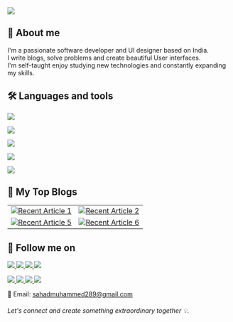 <img src="https://github.com/Muhammed-Sahad-c/Muhammed-Sahad-C/assets/109616941/0d277002-bb3b-48b4-839f-0d1c8ab5fdf3"/>

## 👤 About me

I'm a passionate software developer and UI designer based on India. </br>
I write blogs, solve problems and create beautiful User interfaces. </br>
I'm self-taught enjoy studying new technologies and constantly expanding my skills. </br>

## 🛠️ Languages and tools

<p align="start">
  <a href="https://skillicons.dev">
    <img src="https://skillicons.dev/icons?i=html,css,js,bootstrap,tailwindcss,react,vite,redux" />
  </a>
</p>
<p align="start">
  <a href="https://skillicons.dev">
    <img src="https://skillicons.dev/icons?i=nodejs,expressjs,dotnet,cs,npm" />
  </a>
</p>
<p align="start">
  <a href="https://skillicons.dev">
    <img src="https://skillicons.dev/icons?i=mongodb,mysql" />
  </a>
</p>
<p align="start">
  <a href="https://skillicons.dev">
    <img src="https://skillicons.dev/icons?i=flutter,dart" />
  </a>
</p>
<p align="start">
  <a href="https://skillicons.dev">
    <img src="https://skillicons.dev/icons?i=vscode,visualstudio,figma,postman,git,github,notion" />
  </a>
</p>


## 📃 My Top Blogs

<table>
  <tr>
    <td>
      <a target="_blank" href="https://github-readme-medium-recent-article.vercel.app/medium/@muhammedsahad/3">
        <img src="https://github-readme-medium-recent-article.vercel.app/medium/@muhammedsahad/3" alt="Recent Article 1">
      </a>
    </td>
    <td>
      <a target="_blank" href="https://github-readme-medium-recent-article.vercel.app/medium/@muhammedsahad/4">
        <img src="https://github-readme-medium-recent-article.vercel.app/medium/@muhammedsahad/4" alt="Recent Article 2">
      </a>
    </td>
  </tr>
  <tr>
     <td>
      <a target="_blank" href="https://github-readme-medium-recent-article.vercel.app/medium/@muhammedsahad/5">
        <img src="https://github-readme-medium-recent-article.vercel.app/medium/@muhammedsahad/5" alt="Recent Article 5">
      </a>
    </td>
    <td>
      <a target="_blank" href="https://github-readme-medium-recent-article.vercel.app/medium/@muhammedsahad/6">
        <img src="https://github-readme-medium-recent-article.vercel.app/medium/@muhammedsahad/6" alt="Recent Article 6">
      </a>
    </td>
  </tr>
</table>



## 💌 Follow me on
<p align="start">
  <a href="https://www.instagram.com/iam_sahad__/">
    <img src="https://skillicons.dev/icons?i=instagram" />
  </a>
  
  <a href="https://x.com/mhmed_sahad">
    <img src="https://skillicons.dev/icons?i=twitter" />
  </a>

  <a href="https://stackoverflow.com/users/22256574/muhammed-sahad">
    <img src="https://skillicons.dev/icons?i=stackoverflow" />
  </a>

   <a href="https://www.linkedin.com/in/muhammed-sahad-781a15231/">
    <img src="https://skillicons.dev/icons?i=linkedin" />
  </a>
  
</p>

<p align="start">
 
  <a href="https://www.dribbble.com/Muhammed-Sahad" target="__blank">
    <img src="https://img.shields.io/badge/Dribbble-EA4C89?style=for-the-badge&logo=dribbble&logoColor=white" />
  </a>
   <a href="https://muhammedsahad.medium.com/" target="__blank">
    <img src="https://img.shields.io/badge/Medium-12100E?style=for-the-badge&logo=medium&logoColor=white" />
  </a>
   <a href="https://www.leetcode.com/muhammed-sahad-c/"  target="__blank">
    <img src="https://img.shields.io/badge/-LeetCode-FFA116?style=for-the-badge&logo=LeetCode&logoColor=black" />
  </a>
   <a href="https://www.youtube.com/channel/UCG9uyE89cnR63OOCHrA681Q" target="_blank">
    <img src="https://img.shields.io/badge/YouTube-FF0000?style=for-the-badge&logo=youtube&logoColor=white" />
  </a>
</p>

📧 Email: sahadmuhammed289@gmail.com

<h6>Let's connect and create something extraordinary together   💡. 
</h6>



